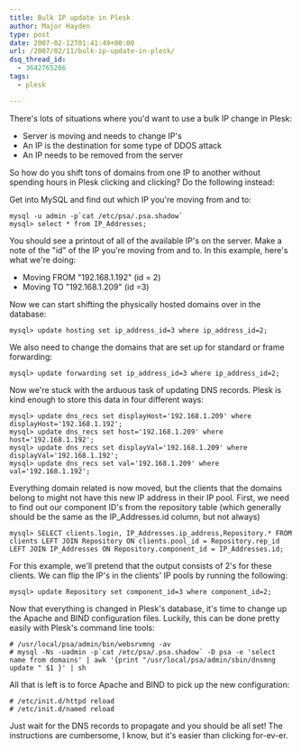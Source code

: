 ```yaml
---
title: Bulk IP update in Plesk
author: Major Hayden
type: post
date: 2007-02-12T01:41:49+00:00
url: /2007/02/11/bulk-ip-update-in-plesk/
dsq_thread_id:
  - 3642765266
tags:
  - plesk

---
```

There's lots of situations where you'd want to use a bulk IP change in Plesk:

* Server is moving and needs to change IP's
* An IP is the destination for some type of DDOS attack
* An IP needs to be removed from the server

So how do you shift tons of domains from one IP to another without spending hours in Plesk clicking and clicking? Do the following instead:

Get into MySQL and find out which IP you're moving from and to:

```
mysql -u admin -p`cat /etc/psa/.psa.shadow`
mysql> select * from IP_Addresses;
```

You should see a printout of all of the available IP's on the server. Make a note of the "id" of the IP you're moving from and to. In this example, here's what we're doing:

* Moving FROM "192.168.1.192" (id = 2)
* Moving TO "192.168.1.209" (id =3)

Now we can start shifting the physically hosted domains over in the database:

```
mysql> update hosting set ip_address_id=3 where ip_address_id=2;
```

We also need to change the domains that are set up for standard or frame forwarding:

```
mysql> update forwarding set ip_address_id=3 where ip_address_id=2;
```

Now we're stuck with the arduous task of updating DNS records. Plesk is kind enough to store this data in four different ways:

```
mysql> update dns_recs set displayHost='192.168.1.209' where displayHost='192.168.1.192';
mysql> update dns_recs set host='192.168.1.209' where host='192.168.1.192';
mysql> update dns_recs set displayVal='192.168.1.209' where displayVal='192.168.1.192';
mysql> update dns_recs set val='192.168.1.209' where val='192.168.1.192';
```

Everything domain related is now moved, but the clients that the domains belong to might not have this new IP address in their IP pool. First, we need to find out our component ID's from the repository table (which generally should be the same as the IP_Addresses.id column, but not always)

```
mysql> SELECT clients.login, IP_Addresses.ip_address,Repository.* FROM clients LEFT JOIN Repository ON clients.pool_id = Repository.rep_id LEFT JOIN IP_Addresses ON Repository.component_id = IP_Addresses.id;
```

For this example, we'll pretend that the output consists of 2's for these clients. We can flip the IP's in the clients' IP pools by running the following:

```
mysql> update Repository set component_id=3 where component_id=2;
```

Now that everything is changed in Plesk's database, it's time to change up the Apache and BIND configuration files. Luckily, this can be done pretty easily with Plesk's command line tools:

```
# /usr/local/psa/admin/bin/websrvmng -av
# mysql -Ns -uadmin -p`cat /etc/psa/.psa.shadow` -D psa -e 'select name from domains' | awk '{print "/usr/local/psa/admin/sbin/dnsmng update " $1 }' | sh
```

All that is left is to force Apache and BIND to pick up the new configuration:

```
# /etc/init.d/httpd reload
# /etc/init.d/named reload
```

Just wait for the DNS records to propagate and you should be all set! The instructions are cumbersome, I know, but it's easier than clicking for-ev-er.
